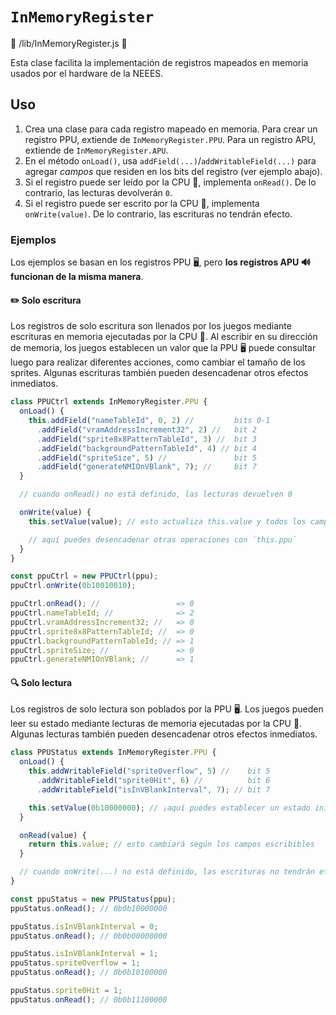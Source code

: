 # `InMemoryRegister`

📄 /lib/InMemoryRegister.js 📄

Esta clase facilita la implementación de registros mapeados en memoria usados por el hardware de la NEEES.

## Uso

1. Crea una clase para cada registro mapeado en memoria. Para crear un registro PPU, extiende de `InMemoryRegister.PPU`. Para un registro APU, extiende de `InMemoryRegister.APU`.
2. En el método `onLoad()`, usa `addField(...)`/`addWritableField(...)` para agregar _campos_ que residen en los bits del registro (ver ejemplo abajo).
3. Si el registro puede ser leído por la CPU 🧠, implementa `onRead()`. De lo contrario, las lecturas devolverán `0`.
4. Si el registro puede ser escrito por la CPU 🧠, implementa `onWrite(value)`. De lo contrario, las escrituras no tendrán efecto.

### Ejemplos

Los ejemplos se basan en los registros PPU 🖥️, pero **los registros APU 🔊 funcionan de la misma manera**.

#### ✏️ Solo escritura

Los registros de solo escritura son llenados por los juegos mediante escrituras en memoria ejecutadas por la CPU 🧠. Al escribir en su dirección de memoria, los juegos establecen un valor que la PPU 🖥️ puede consultar luego para realizar diferentes acciones, como cambiar el tamaño de los sprites. Algunas escrituras también pueden desencadenar otros efectos inmediatos.

```javascript
class PPUCtrl extends InMemoryRegister.PPU {
  onLoad() {
    this.addField("nameTableId", 0, 2) //         bits 0-1
      .addField("vramAddressIncrement32", 2) //   bit 2
      .addField("sprite8x8PatternTableId", 3) //  bit 3
      .addField("backgroundPatternTableId", 4) // bit 4
      .addField("spriteSize", 5) //               bit 5
      .addField("generateNMIOnVBlank", 7); //     bit 7
  }

  // cuando onRead() no está definido, las lecturas devuelven 0

  onWrite(value) {
    this.setValue(value); // esto actualiza this.value y todos los campos

    // aquí puedes desencadenar otras operaciones con `this.ppu`
  }
}

const ppuCtrl = new PPUCtrl(ppu);
ppuCtrl.onWrite(0b10010010);

ppuCtrl.onRead(); //                 => 0
ppuCtrl.nameTableId; //              => 2
ppuCtrl.vramAddressIncrement32; //   => 0
ppuCtrl.sprite8x8PatternTableId; //  => 0
ppuCtrl.backgroundPatternTableId; // => 1
ppuCtrl.spriteSize; //               => 0
ppuCtrl.generateNMIOnVBlank; //      => 1
```

#### 🔍 Solo lectura

Los registros de solo lectura son poblados por la PPU 🖥️. Los juegos pueden leer su estado mediante lecturas de memoria ejecutadas por la CPU 🧠. Algunas lecturas también pueden desencadenar otros efectos inmediatos.

```javascript
class PPUStatus extends InMemoryRegister.PPU {
  onLoad() {
    this.addWritableField("spriteOverflow", 5) //    bit 5
      .addWritableField("sprite0Hit", 6) //          bit 6
      .addWritableField("isInVBlankInterval", 7); // bit 7

    this.setValue(0b10000000); // ¡aquí puedes establecer un estado inicial!
  }

  onRead(value) {
    return this.value; // esto cambiará según los campos escribibles
  }

  // cuando onWrite(...) no está definido, las escrituras no tendrán efecto
}

const ppuStatus = new PPUStatus(ppu);
ppuStatus.onRead(); // 0b0b10000000

ppuStatus.isInVBlankInterval = 0;
ppuStatus.onRead(); // 0b0b00000000

ppuStatus.isInVBlankInterval = 1;
ppuStatus.spriteOverflow = 1;
ppuStatus.onRead(); // 0b0b10100000

ppuStatus.sprite0Hit = 1;
ppuStatus.onRead(); // 0b0b11100000
```
